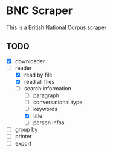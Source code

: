 # BNC Scraper

This is a British National Corpus scraper

## TODO

- [x] downloader
- [ ] reader
  - [x] read by file
  - [x] read all files
  - [ ] search information
    - [ ] paragraph
    - [ ] conversational type
    - [ ] keywords
    - [x] title
    - [ ] person infos
- [ ] group by
- [ ] printer
- [ ] export
